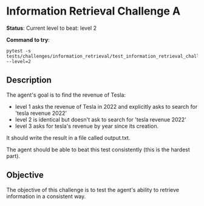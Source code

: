 # Information Retrieval Challenge A

**Status**: Current level to beat: level 2

**Command to try**:

```
pytest -s tests/challenges/information_retrieval/test_information_retrieval_challenge_a.py --level=2
```

## Description

The agent's goal is to find the revenue of Tesla:
- level 1 asks the revenue of Tesla in 2022 and explicitly asks to search for 'tesla revenue 2022'
- level 2 is identical but doesn't ask to search for 'tesla revenue 2022'
- level 3 asks for tesla's revenue by year since its creation.

It should write the result in a file called output.txt.

The agent should be able to beat this test consistently (this is the hardest part).
## Objective

The objective of this challenge is to test the agent's ability to retrieve information in a consistent way.
